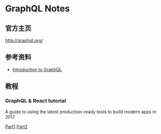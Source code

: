 # GraphQL Notes


## 官方主页

http://graphql.org/

## 参考资料

- [Introduction to GraphQL](https://learngraphql.com/basics/introduction)



## 教程

###  GraphQL & React tutorial
A guide to using the latest production-ready tools to build modern apps in 2017

[Part1](https://blog.hichroma.com/graphql-react-tutorial-part-1-6-d0691af25858) 
[Part2](https://blog.hichroma.com/graphql-react-tutorial-part-2-6-d15faafd5a6f)
